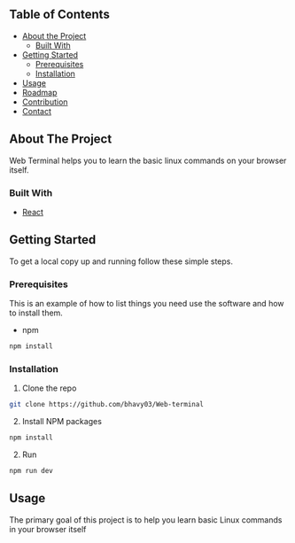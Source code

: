 ## Table of Contents
- [About the Project](#about-the-project)
  - [Built With](#built-with)
- [Getting Started](#getting-started)
  - [Prerequisites](#prerequisites)
  - [Installation](#installation)
- [Usage](#usage)
- [Roadmap](#roadmap)
- [Contribution](#contribute)
- [Contact](#maintainer)

## About The Project

Web Terminal helps you to learn the basic linux 
commands on your browser itself.

### Built With

- [React](https://reactjs.org/)

<!-- GETTING STARTED -->

## Getting Started

To get a local copy up and running follow these 
simple steps.

### Prerequisites

This is an example of how to list things you need
use the software and how to install them.

- npm

```sh
npm install
```

### Installation

1. Clone the repo

```sh
git clone https://github.com/bhavy03/Web-terminal
```

2. Install NPM packages

```sh
npm install
```

2. Run

```sh
npm run dev
```

<!-- USAGE EXAMPLES -->

## Usage

The primary goal of this project is to help you 
learn basic Linux commands in your browser itself

